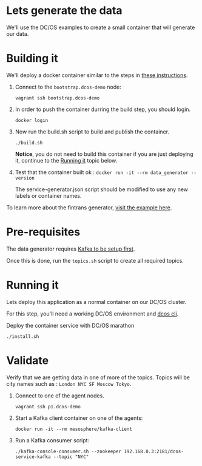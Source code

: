 # Lets generate the data

We'll use the DC/OS examples to create a small container that will generate
our data.

# Building it

We'll deploy a docker container similar to the steps in [these instructions](https://dcos.io/docs/1.9/deploying-services/creating-services/deploy-docker-app/).

1. Connect to the `bootstrap.dcos-demo` node:
   ```
   vagrant ssh bootstrap.dcos-demo
   ```
2. In order to push the container durring the build step, you should login.
   ```
   docker login
   ```

3. Now run the build.sh script to build and publish the container.

   ```
   ./build.sh
   ```

   **Notice**, you do not need to build this container if you are just deploying it, continue to the [Running it](#running-it) topic below.

4. Test that the container built ok : `docker run -it --rm data_generator --version`

   The service-generator.json script should be modified to use any new labels or container names.

To learn more about the fintrans generator, [visit the example here](https://github.com/dcos/demos/blob/master/1.9/fintrans/README.md).

# Pre-requisites

The data generator requires [Kafka to be setup first](../kafka_topic/README.md).

Once this is done, run the `topics.sh` script to create all required topics.

# Running it

Lets deploy this application as a normal container on our DC/OS cluster.

For this step, you'll need a working DC/OS environment and [dcos cli](../../docs/dcoscli.md).

Deploy the container service with DC/OS marathon
   ```
   ./install.sh
   ```

# Validate

Verify that we are getting data in one of more of the topics.  Topics will be city names such as : `London NYC SF Moscow Tokyo`.

1. Connect to one of the agent nodes.
   ```
   vagrant ssh p1.dcos-demo
   ```
2. Start a Kafka client container on one of the agents:
   ```
   docker run -it --rm mesosphere/kafka-client
   ```
3. Run a Kafka consumer script:
   ```
   ./kafka-console-consumer.sh --zookeeper 192.168.0.3:2181/dcos-service-kafka --topic "NYC"
   ```
